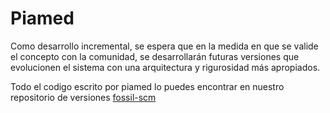 Piamed
======

Como desarrollo incremental, se espera que en la medida en que se valide el concepto con la comunidad, se desarrollarán futuras versiones que evolucionen el sistema con una arquitectura y rigurosidad más apropiados.

Todo el codigo escrito por piamed lo puedes encontrar en nuestro repositorio de versiones [fossil-scm](http://beta.piamed.org/repos.fossil/home)
